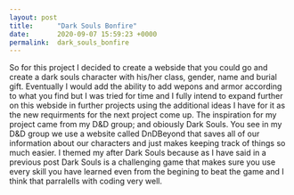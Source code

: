 ```yaml
---
layout: post
title:      "Dark Souls Bonfire"
date:       2020-09-07 15:59:23 +0000
permalink:  dark_souls_bonfire
---
```



So for this project I decided to create a webside that you could go and create a dark souls character with his/her class, gender, name and burial gift. Eventually I would add the ability to add wepons and armor according to what you find but I was tried for time and I fully intend to expand further on this webside in further projects using the additional ideas I have for it as the new requirments for the next project come up. The inspiration for my project came from my D&D group; and obiously Dark Souls. You see in my D&D group we use a website called DnDBeyond that saves all of our information about our characters and just makes keeping track of things so much easier. I themed my after Dark Souls because as I have said in a previous post Dark Souls is a challenging game that makes sure you use every skill you have learned even from the begining to beat the game and I think that parralells with coding very well. 

